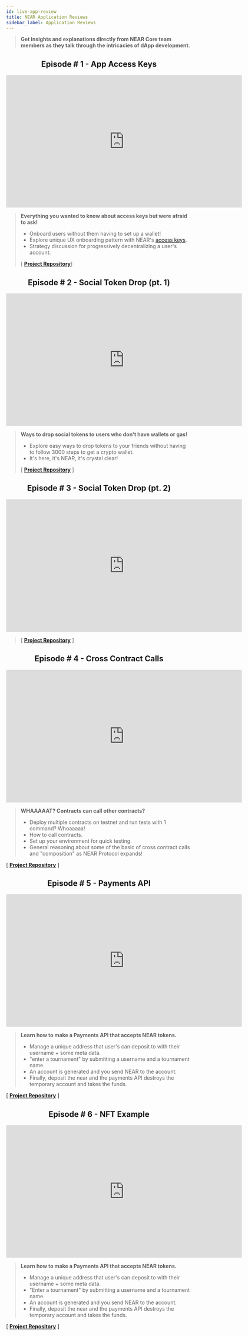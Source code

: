 ```yaml
---
id: live-app-review
title: NEAR Application Reviews
sidebar_label: Application Reviews
---
```


> **Get insights and explanations directly from NEAR Core team members as they talk through the intricacies of dApp development.**

## <center> Episode # 1 - App Access Keys </center>

<iframe
  width="640"
  height="360"
  src="https://www.youtube-nocookie.com/embed/dT99JLpO2Q8"
  frameborder="0"
  allow="accelerometer; autoplay; clipboard-write; encrypted-media; gyroscope; picture-in-picture"
  allowfullscreen>
</iframe>

> **Everything you wanted to know about access keys but were afraid to ask!**
>
> - Onboard users without them having to set up a wallet!
> - Explore unique UX onboarding pattern with NEAR's [access keys](/docs/concepts/account#access-keys).
> - Strategy discussion for progressively decentralizing a user's account.
> 
> [ **[Project Repository](https://github.com/near-apps/nearbp)**]

## <center> Episode # 2 - Social Token Drop (pt. 1) </center>

<iframe
  width="640"
  height="360"
  src="https://www.youtube-nocookie.com/embed/IWHmG6WCiPA"
  frameborder="0"
  allow="accelerometer; autoplay; clipboard-write; encrypted-media; gyroscope; picture-in-picture"
  allowfullscreen>
</iframe>

> **Ways to drop social tokens to users who don't have wallets or gas!**
>
> - Explore easy ways to drop tokens to your friends without having to follow 3000 steps to get a crypto wallet.
> - It's here, it's NEAR, it's crystal clear!
>  
> [ **[Project Repository](https://github.com/near-apps/social-drop)** ]

## <center> Episode # 3 - Social Token Drop (pt. 2) </center>

<iframe
  width="640"
  height="360"
  src="https://www.youtube-nocookie.com/embed/899I-V6olTM"
  frameborder="0"
  allow="accelerometer; autoplay; clipboard-write; encrypted-media; gyroscope; picture-in-picture"
  allowfullscreen>
</iframe>

> [ **[Project Repository](https://github.com/near-apps/social-drop-2)** ]

## <center> Episode # 4 - Cross Contract Calls </center>

<iframe
  width="640"
  height="360"
  src="https://www.youtube-nocookie.com/embed/aX7uG3yzUzI"
  frameborder="0"
  allow="accelerometer; autoplay; clipboard-write; encrypted-media; gyroscope; picture-in-picture"
  allowfullscreen>
</iframe>

> **WHAAAAAT? Contracts can call other contracts?** 
>
> - Deploy multiple contracts on testnet and run tests with 1 command? Whoaaaaa!
> - How to call contracts.
> - Set up your environment for quick testing.
> - General reasoning about some of the basic of cross contract calls and "composition" as NEAR Protocol expands!

[ **[Project Repository](https://github.com/near-apps/cross-contract)** ]

## <center> Episode # 5 - Payments API </center>

<iframe
  width="640"
  height="360"
  src="https://www.youtube-nocookie.com/embed/0MySC4UDCXM"
  frameborder="0"
  allow="accelerometer; autoplay; clipboard-write; encrypted-media; gyroscope; picture-in-picture"
  allowfullscreen>
</iframe>

> **Learn how to make a Payments API that accepts NEAR tokens.**
>
> - Manage a unique address that user's can deposit to with their username + some meta data.
> - "enter a tournament" by submitting a username and a tournament name.
> - An account is generated and you send NEAR to the account.
> - Finally, deposit the near and the payments API destroys the temporary account and takes the funds.

[ **[Project Repository](https://github.com/near-apps/payments-api)** ]

## <center> Episode # 6 - NFT Example </center>

<iframe
  width="640"
  height="360"
  src="https://www.youtube-nocookie.com/embed/0MySC4UDCXM"
  frameborder="0"
  allow="accelerometer; autoplay; clipboard-write; encrypted-media; gyroscope; picture-in-picture"
  allowfullscreen>
</iframe>

> **Learn how to make a Payments API that accepts NEAR tokens.**
>
> - Manage a unique address that user's can deposit to with their username + some meta data.
> - "Enter a tournament" by submitting a username and a tournament name.
> - An account is generated and you send NEAR to the account.
> - Finally, deposit the near and the payments API destroys the temporary account and takes the funds.

[ **[Project Repository](https://github.com/near-apps/payments-api)** ]
